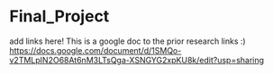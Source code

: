 # Final_Project

add links here!
This is a google doc to the prior research links :)
https://docs.google.com/document/d/1SMQo-v2TMLpIN2O68At6nM3LTsQga-XSNGYG2xpKU8k/edit?usp=sharing 
